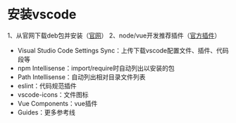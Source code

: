 # 安装vscode
1、从官网下载deb包并安装（[官网](https://code.visualstudio.com/Download)）
2、node/vue开发推荐插件（[官方插件](https://marketplace.visualstudio.com/VSCode)）
 - Visual Studio Code Settings Sync：上传下载vscode配置文件、插件、代码段等
 - npm Intellisense：import/require时自动列出以安装的包
 - Path Intellisense：自动列出相对目录文件列表
 - eslint：代码规范插件
 - vscode-icons：文件图标
 - Vue Components：vue插件
 - Guides：更多参考线